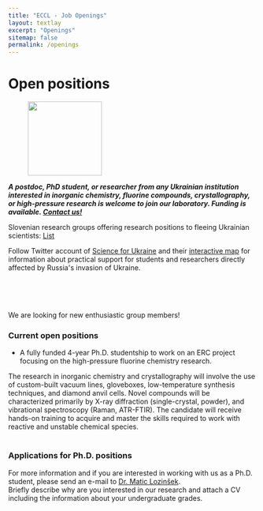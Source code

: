```yaml
---
title: "ECCL - Job Openings"
layout: textlay
excerpt: "Openings"
sitemap: false
permalink: /openings
---
```


# Open positions

<figure class="fourth">
  <img src="{{ site.url }}{{ site.baseurl }}/images/UA.png" style="width: 150px">
</figure>

<b><i>A postdoc, PhD student, or researcher from any Ukrainian institution interested in inorganic chemistry, fluorine compounds, crystallography, or high-pressure research is welcome to join our laboratory. Funding is available. [Contact us!](mailto:matic.lozinsek@ijs.si)</i></b>

Slovenian research groups offering research positions to fleeing Ukrainian scientists: [List](https://docs.google.com/spreadsheets/d/12vJgLkrlCfFhlAKYPtjnkPt1InSojKcO6-BZRn-G4e8/edit#gid=0)

Follow Twitter account of [Science for Ukraine](https://twitter.com/Sci_for_Ukraine) and their [interactive map](https://scienceforukraine.eu/) for information about practical support for students and researchers directly affected by Russia's invasion of Ukraine.

<br>
<br>
<br>

We are looking for new enthusiastic group members!

### Current open positions

- A fully funded 4-year Ph.D. studentship to work on an ERC project focusing on the high-pressure fluorine chemistry research.

The research in inorganic chemistry and crystallography will involve the use of custom-built vacuum lines, gloveboxes, low-temperature synthesis techniques, and diamond anvil cells. Novel compounds will be characterized primarily by X-ray diffraction (single-crystal, powder), and vibrational spectroscopy (Raman, ATR-FTIR). The candidate will receive hands-on training to acquire and master the skills required to work with reactive and unstable chemical species. 
<br>
<br>

### Applications for Ph.D. positions
For more information and if you are interested in working with us as a Ph.D. student, please send an e-mail to [Dr. Matic Lozinšek](mailto:matic.lozinsek@ijs.si). 
<br>Briefly describe why are you interested in our research and attach a CV including the information about your undergraduate grades.

<br>
<br>
<br>


